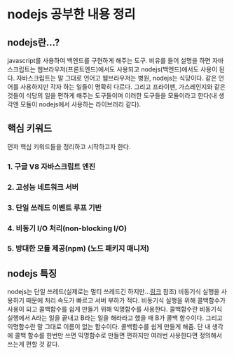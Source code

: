 # nodejs 공부한 내용 정리

## nodejs란...?
javascript를 사용하여 백엔드를 구현하게 해주는 도구. 비유를 들어 설명을 하면 자바스크립트는 웹브라우저(프론트엔드)에서도 사용되고 nodejs(백엔드)에서도 사용이 된다. 자바스크립트는 말 그대로 언어고 웹브라우저는 병원, nodejs는 식당이다. 같은 언어를 사용하지만 각자 하는 일들이 명확히 다르다. 그리고 프라이팬, 가스레인지와 같은 것들이 식당의 일을 편하게 해주는 도구들이며 이러한 도구들을 모듈이라고 한다(내 생각엔 모듈이 nodejs에서 사용하는 라이브러리 같다).

## 핵심 키워드 
먼저 핵심 키워드들을 정리하고 시작하고자 한다.
### 1. 구글 V8 자바스크립트 엔진
### 2. 고성능 네트워크 서버
### 3. 단일 쓰레드 이벤트 루프 기반
### 4. 비동기 I/O 처리(non-blocking I/O)
### 5. 방대한 모듈 제공(npm) (노드 패키지 매니저)

## nodejs 특징
nodejs는 단일 쓰레드(실제로는 멀티 쓰레드긴 하지만...[링크](http://jeremyko.blogspot.com/2012/12/nodejs.html) 참조) 비동기식 실행을 사용하기 때문에 처리 속도가 빠르고 서버 부하가 적다.
비동기식 실행을 위해 콜백함수가 사용이 되고 콜백함수를 쉽게 만들기 위해 익명함수를 사용한다. 콜백함수란 비동기식 실행에서 A라는 일을 끝내고 B라는 일을 해라라고 했을 때 B가 콜백 함수이다. 그리고 익명함수란 말 그대로 이름이 없는 함수이다. 콜백함수를 쉽게 만들게 해줌. 단 내 생각에 콜백 함수를 한번만 쓰면 익명함수로 만들면 편하지만 여러번 사용한다면 정의해서 쓰는게 편할 것 같다.

